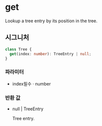 # get

Lookup a tree entry by its position in the tree.

## 시그니처

```ts
class Tree {
  get(index: number): TreeEntry | null;
}
```

### 파라미터

<ul class="param-ul">
  <li class="param-li param-li-root">
    <span class="param-name">index</span><span class="param-required">필수</span>&nbsp;·&nbsp;<span class="param-type">number</span>
    <br>
  </li>
</ul>

### 반환 값

<ul class="param-ul">
  <li class="param-li param-li-root">
    <span class="param-type">null | TreeEntry</span>
    <br>
    <p class="param-description">Tree entry.</p>
  </li>
</ul>